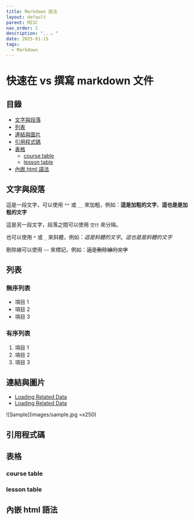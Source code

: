 ```yaml
---
title: Markdown 語法
layout: default
parent: MISC
nav_order: 1
description: "...。"
date: 2025-01-15
tags:
  - Markdown
---
```


# 快速在 vs 撰寫 markdown 文件

## 目錄

- [文字與段落](#文字與段落)
- [列表](#列表)
- [連結與圖片](#連結與圖片)
- [引用程式碼](#引用程式碼)
- [表格](#表格)
  - [course table](#course-table)
  - [lesson table](#lesson-table)
- [內嵌 html 語法](#內嵌-html-語法)

## 文字與段落

這是一段文字，可以使用 `**` 或 `__` 來加粗，例如：**這是加粗的文字**。__這也是是加粗的文字__	

這是另一段文字，段落之間可以使用 `空行` 來分隔。

也可以使用 `*` 或 `_` 來斜體，例如：*這是斜體的文字*。_這也是是斜體的文字_

刪除線可以使用 `~~` 來標記，例如：~~這是刪除線的文字~~

## 列表

### 無序列表
- 項目 1
- 項目 2
- 項目 3

### 有序列表
1. 項目 1
2. 項目 2
3. 項目 3

## 連結與圖片

- [Loading Related Data](https://learn.microsoft.com/en-us/ef/core/querying/related-data/)
- <a target="_blank" href="https://learn.microsoft.com/en-us/ef/core/querying/related-data/">Loading Related Data</a>

![Sample](images/sample.jpg =x250)

## 引用程式碼

## 表格

### course table
### lesson table

## 內嵌 html 語法
